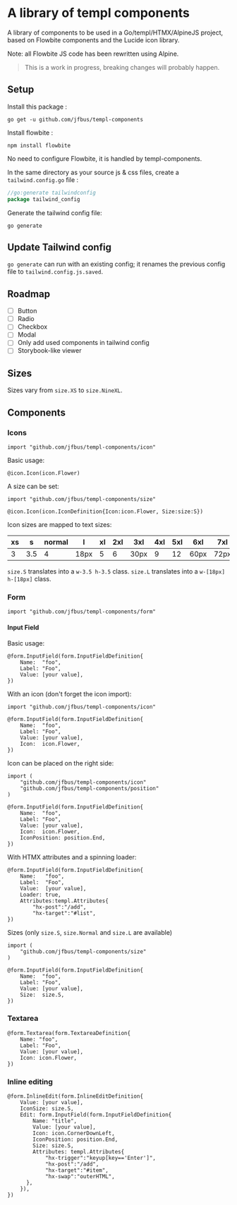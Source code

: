 # A library of templ components

A library of components to be used in a Go/templ/HTMX/AlpineJS project, based on Flowbite components and the Lucide icon
library.

Note: all Flowbite JS code has been rewritten using Alpine.

> This is a work in progress, breaking changes will probably happen.

## Setup

Install this package :

```
go get -u github.com/jfbus/templ-components
```

Install flowbite :

```
npm install flowbite
```

No need to configure Flowbite, it is handled by templ-components.

In the same directory as your source js & css files, create a `tailwind.config.go` file :

```go
//go:generate tailwindconfig
package tailwind_config
```

Generate the tailwind config file:

```
go generate
```

## Update Tailwind config

`go generate` can run with an existing config;
it renames the previous config file to `tailwind.config.js.saved`.

## Roadmap

- [ ] Button
- [ ] Radio
- [ ] Checkbox
- [ ] Modal
- [ ] Only add used components in tailwind config
- [ ] Storybook-like viewer

## Sizes

Sizes vary from `size.XS` to `size.NineXL`.

## Components

### Icons

```
import "github.com/jfbus/templ-components/icon"
```

Basic usage:

```
@icon.Icon(icon.Flower)
```

A size can be set:

```
import "github.com/jfbus/templ-components/size"

@icon.Icon(icon.IconDefinition{Icon:icon.Flower, Size:size:S})
```

Icon sizes are mapped to text sizes:

| xs | s   | normal | l    | xl | 2xl | 3xl  | 4xl | 5xl | 6xl  | 7xl  | 8xl | 9xl | full |
|----|-----|--------|------|----|-----|------|-----|-----|------|------|-----|-----|------|
| 3  | 3.5 | 4      | 18px | 5  | 6   | 30px | 9   | 12  | 60px | 72px | 24  | 32  | full |

`size.S` translates into a `w-3.5 h-3.5` class. `size.L` translates into a `w-[18px] h-[18px]` class.

### Form

```
import "github.com/jfbus/templ-components/form"
```

#### Input Field

Basic usage:

```
@form.InputField(form.InputFieldDefinition{
    Name:  "foo",
    Label: "Foo",
    Value: [your value],    
})
```

With an icon (don't forget the icon import):

```
import "github.com/jfbus/templ-components/icon"

@form.InputField(form.InputFieldDefinition{
    Name:  "foo",
    Label: "Foo",
    Value: [your value],
    Icon:  icon.Flower,
})
```

Icon can be placed on the right side:

```
import (
    "github.com/jfbus/templ-components/icon"
    "github.com/jfbus/templ-components/position"
)

@form.InputField(form.InputFieldDefinition{
    Name:  "foo",
    Label: "Foo",
    Value: [your value],
    Icon:  icon.Flower,
    IconPosition: position.End,
})
```

With HTMX attributes and a spinning loader:

```
@form.InputField(form.InputFieldDefinition{
    Name:   "foo",
    Label:  "Foo",
    Value:  [your value],
    Loader: true,
    Attributes:templ.Attributes{
        "hx-post":"/add",
        "hx-target":"#list",
})
```

Sizes (only `size.S`, `size.Normal` and `size.L` are available)

```
import (
    "github.com/jfbus/templ-components/size"
)

@form.InputField(form.InputFieldDefinition{
    Name:  "foo",
    Label: "Foo",
    Value: [your value],
    Size:  size.S,
})
```

### Textarea

```
@form.Textarea(form.TextareaDefinition{
    Name: "foo",
    Label: "Foo",
    Value: [your value],
    Icon: icon.Flower,
})
```

### Inline editing

```
@form.InlineEdit(form.InlineEditDefinition{
    Value: [your value],
    IconSize: size.S,
    Edit: form.InputField(form.InputFieldDefinition{
        Name: "title",
        Value: [your value],
        Icon: icon.CornerDownLeft,
        IconPosition: position.End,
        Size: size.S,
        Attributes: templ.Attributes{
            "hx-trigger":"keyup[key=='Enter']",
            "hx-post":"/add",
            "hx-target":"#item",
            "hx-swap":"outerHTML",
      },
    }),
})
```
